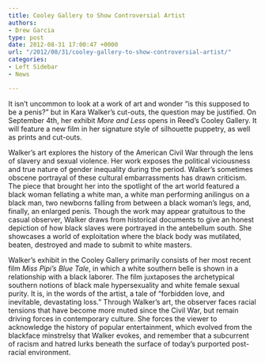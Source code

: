 ```yaml
---
title: Cooley Gallery to Show Controversial Artist
authors:
- Drew Garcia
type: post
date: 2012-08-31 17:00:47 +0000
url: "/2012/08/31/cooley-gallery-to-show-controversial-artist/"
categories:
- Left Sidebar
- News

---
```

It isn’t uncommon to look at a work of art and wonder “is this supposed to be a penis?” but in Kara Walker’s cut-outs, the question may be justified. On September 4th, her exhibit _More and Less_ opens in Reed’s Cooley Gallery. It will feature a new film in her signature style of silhouette puppetry, as well as prints and cut-outs.

Walker’s art explores the history of the American Civil War through the lens of slavery and sexual violence. Her work exposes the political viciousness and true nature of gender inequality during the period. Walker’s sometimes obscene portrayal of these cultural embarrassments has drawn criticism. The piece that brought her into the spotlight of the art world featured a black woman fellating a white man, a white man performing anilingus on a black man, two newborns falling from between a black woman’s legs, and, finally, an enlarged penis. Though the work may appear gratuitous to the casual observer, Walker draws from historical documents to give an honest depiction of how black slaves were portrayed in the antebellum south. She showcases a world of exploitation where the black body was mutilated, beaten, destroyed and made to submit to white masters.

Walker’s exhibit in the Cooley Gallery primarily consists of her most recent film _Miss Pipi’s Blue Tale_, in which a white southern belle is shown in a relationship with a black laborer. The film juxtaposes the archetypical southern notions of black male hypersexuality and white female sexual purity. It is, in the words of the artist, a tale of “forbidden love, and inevitable, devastating loss.&#8221; Through Walker’s art, the observer faces racial tensions that have become more muted since the Civil War, but remain driving forces in contemporary culture. She forces the viewer to acknowledge the history of popular entertainment, which evolved from the blackface minstrelsy that Walker evokes, and remember that a subcurrent of racism and hatred lurks beneath the surface of today’s purported post-racial environment.